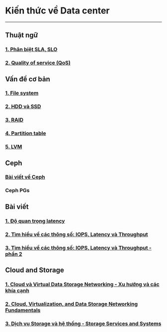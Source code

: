 # Kiến thức về Data center
---
## Thuật ngữ
### [1. Phân biệt SLA, SLO](docs/terms/sla-slo.md)
### [2. Quality of service (QoS)](docs/terms/QoS.md)

## Vấn đề cơ bản
### [1. File system](https://github.com/lacoski/khoa-luan#1-file-system)
### [2. HDD và SSD](https://github.com/lacoski/khoa-luan#2-hdd---ssd)
### [3. RAID](https://github.com/lacoski/khoa-luan#3-raid)
### [4. Partition table](https://github.com/lacoski/khoa-luan#4-partition-table)
### [5. LVM](https://github.com/lacoski/khoa-luan#5-lvm)

## Ceph
### [Bài viết về Ceph](https://github.com/lacoski/khoa-luan#6-ceph)
### Ceph PGs

## Bài viết
### [1. Độ quan trọng latency](docs/latency.md)
### [2. Tìm hiểu về các thông số: IOPS, Latency và Throughput](docs/iops-latency-throughput.md)
### [3. Tìm hiểu về các thông số: IOPS, Latency và Throughput - phần 2](docs/iops-latency-throughput-2.md)

## Cloud and Storage
### [1. Cloud và Virtual Data Storage Networking - Xu hướng và các khía cạnh](docs/idc/chap1.md)
### [2. Cloud, Virtualization, and Data Storage Networking Fundamentals](docs/idc/chap2.md)
### [3. Dịch vụ Storage và hệ thống - Storage Services and Systems](docs/idc/chap9.md)

